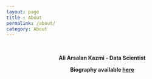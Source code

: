 ```yaml
---
layout: page
title : About
permalink: /about/
category: About
---
```


<br>
<center><p><strong>
                <span class="manual">Ali Arsalan Kazmi - Data Scientist</span></p>
                <p>Biography available <a href="https://aliarsalankazmi.github.io" target="_blank">here</a></p>
                </strong>
</center>
<br>



